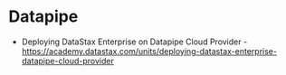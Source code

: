 # Datapipe

* Deploying DataStax Enterprise on Datapipe Cloud Provider - https://academy.datastax.com/units/deploying-datastax-enterprise-datapipe-cloud-provider
